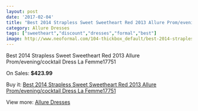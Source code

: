```yaml
---
layout: post
date: '2017-02-04'
title: "Best 2014 Strapless Sweet Sweetheart Red 2013 Allure Prom/evening/cocktail Dress La Femme17751"
category: Allure Dresses
tags: ["sweetheart","discount","dresses","formal","best"]
image: http://www.neoformal.com/104-thickbox_default/best-2014-strapless-sweet-sweetheart-red-2013-allure-prom-evening-cocktail-dress-la-femme17751.jpg
---
```

Best 2014 Strapless Sweet Sweetheart Red 2013 Allure Prom/evening/cocktail Dress La Femme17751

On Sales: **$423.99**
<a href="https://www.neoformal.com/en/allure-dresses/36-best-2014-strapless-sweet-sweetheart-red-2013-allure-prom-evening-cocktail-dress-la-femme17751.html"><amp-img layout="responsive" width="600" height="600" src="//www.neoformal.com/104-thickbox_default/best-2014-strapless-sweet-sweetheart-red-2013-allure-prom-evening-cocktail-dress-la-femme17751.jpg" alt="Best 2014 Strapless Sweet Sweetheart Red 2013 Allure Prom/evening/cocktail Dress La Femme17751 0" /></a>
<a href="https://www.neoformal.com/en/allure-dresses/36-best-2014-strapless-sweet-sweetheart-red-2013-allure-prom-evening-cocktail-dress-la-femme17751.html"><amp-img layout="responsive" width="600" height="600" src="//www.neoformal.com/105-thickbox_default/best-2014-strapless-sweet-sweetheart-red-2013-allure-prom-evening-cocktail-dress-la-femme17751.jpg" alt="Best 2014 Strapless Sweet Sweetheart Red 2013 Allure Prom/evening/cocktail Dress La Femme17751 1" /></a>

Buy it: [Best 2014 Strapless Sweet Sweetheart Red 2013 Allure Prom/evening/cocktail Dress La Femme17751](https://www.neoformal.com/en/allure-dresses/36-best-2014-strapless-sweet-sweetheart-red-2013-allure-prom-evening-cocktail-dress-la-femme17751.html "Best 2014 Strapless Sweet Sweetheart Red 2013 Allure Prom/evening/cocktail Dress La Femme17751")

View more: [Allure Dresses](https://www.neoformal.com/en/2-allure-dresses "Allure Dresses")